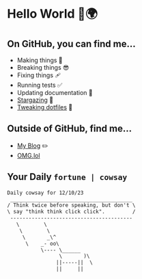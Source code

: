 # Hello World 👋🌍

## On GitHub, you can find me...

- Making things 🧰
- Breaking things 😎
- Fixing things 🩹
- Running tests ✅
- Updating documentation 📝
- [Stargazing](https://github.com/lemonase?tab=stars) 🌟
- [Tweaking dotfiles](https://github.com/lemonase/dotfiles) 📁


## Outside of GitHub, find me...

- [My Blog](https://madjam.dev/) ✏️
- [OMG.lol](https://jam.omg.lol/)

## Your Daily `fortune | cowsay`

```txt
Daily cowsay for 12/10/23
 ________________________________________
/ Think twice before speaking, but don't \
\ say "think think click click".         /
 ----------------------------------------
   \        \
    \        \
     \       _\^
      \    _- oo\
           \---- \______
                 \       )\
                ||-----||  \
                ||     ||
```
